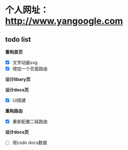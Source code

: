 # 个人网址：http://www.yangoogle.com

## todo list


**重构首页**
- [x] 文字动画svg
- [x] 增加一个页面路由

**设计libary页**

**设计docs页**
- [x] UI搭建

**重构路由**
- [x] 重新配置二级路由

**设计docs页**
- [ ] 爬csdn docs数据
